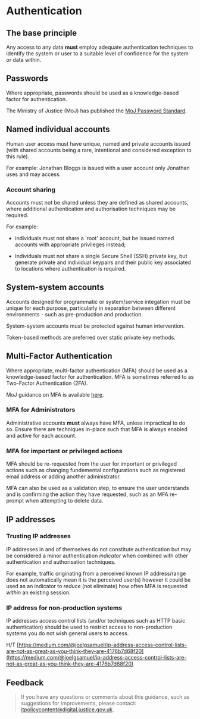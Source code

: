 # Authentication

## The base principle

Any access to any data **must** employ adequate authentication techniques to identify the system or user to a suitable level of confidence for the system or data within.

## Passwords

Where appropriate, passwords should be used as a knowledge-based factor for authentication.

The Ministry of Justice \(MoJ\) has published the [MoJ Password Standard](https://intranet.justice.gov.uk/guidance/security/it-computer-security/ict-security-policy-framework/password-standard/).

## Named individual accounts

Human user access must have unique, named and private accounts issued \(with shared accounts being a rare, intentional and considered exception to this rule\).

For example: Jonathan Bloggs is issued with a user account only Jonathan uses and may access.

### Account sharing

Accounts must not be shared unless they are defined as shared accounts, where additional authentication and authorisation techniques may be required.

For example:

-   individuals must not share a 'root' account, but be issued named accounts with appropriate privileges instead;

-   Individuals must not share a single Secure Shell \(SSH\) private key, but generate private and individual keypairs and their public key associated to locations where authentication is required.


## System-system accounts

Accounts designed for programmatic or system/service integation must be unique for each purpose, particularly in separation between different environments - such as pre-production and production.

System-system accounts must be protected against human intervention.

Token-based methods are preferred over static private key methods.

## Multi-Factor Authentication

Where appropriate, multi-factor authentication \(MFA\) should be used as a knowledge-based factor for authentication. MFA is sometimes referred to as Two-Factor Authentication \(2FA\).

MoJ guidance on MFA is available [here](multi-factor-authentication-mfa-guide.md).

### MFA for Administrators

Administrative accounts **must** always have MFA, unless impractical to do so. Ensure there are techniques in-place such that MFA is always enabled and active for each account.

### MFA for important or privileged actions

MFA should be re-requested from the user for important or privileged actions such as changing fundemental configurations such as registered email address or adding another administrator.

MFA can also be used as a validation step, to ensure the user understands and is confirming the action they have requested, such as an MFA re-prompt when attempting to delete data.

## IP addresses

### Trusting IP addresses

IP addresses in and of themselves do not constitute authentication but may be considered a minor authentication *indicator* when combined with other authentication and authorisation techniques.

For example, traffic originating from a perceived known IP address/range does not automatically mean it is the perceived user\(s\) however it could be used as an indicator to *reduce* \(not eliminate\) how often MFA is requested *within* an existing session.

### IP address for non-production systems

IP addresses access control lists \(and/or techniques such as HTTP basic authentication\) should be used to restrict access to non-production systems you do not wish general users to access.

H/T [https://medium.com/@joelgsamuel/ip-address-access-control-lists-are-not-as-great-as-you-think-they-are-4176b7d68f20](https://medium.com/@joelgsamuel/ip-address-access-control-lists-are-not-as-great-as-you-think-they-are-4176b7d68f20)

## Feedback

> If you have any questions or comments about this guidance, such as suggestions for improvements, please contact: [itpolicycontent@digital.justice.gov.uk](mailto:itpolicycontent@digital.justice.gov.uk).

